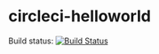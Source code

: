 # circleci-helloworld


Build status: [![Build Status](https://circleci.com/gh/LesterThomas/circleci-helloworld.svg)](https://circleci.com/gh/LesterThomas/circleci-helloworld.svg)
